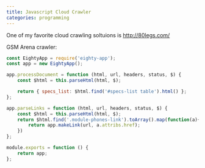 ```yaml
---
title: Javascript Cloud Crawler
categories: programming
---
```


One of my favorite cloud crawling soltuions is <http://80legs.com/>

GSM Arena crawler:

```javascript
const EightyApp = require('eighty-app');
const app = new EightyApp();

app.processDocument = function (html, url, headers, status, $) {
    const $html = this.parseHtml(html, $);

    return { specs_list: $html.find('#specs-list table').html() };
};

app.parseLinks = function (html, url, headers, status, $) {
    const $html = this.parseHtml(html, $);
    return $html.find('.module-phones-link').toArray().map(function(a){
        return app.makeLink(url, a.attribs.href);
    })
};

module.exports = function () {
    return app;
};
```
